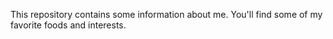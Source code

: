 This repository contains some information about me.  You'll find some of my
favorite foods and interests.
